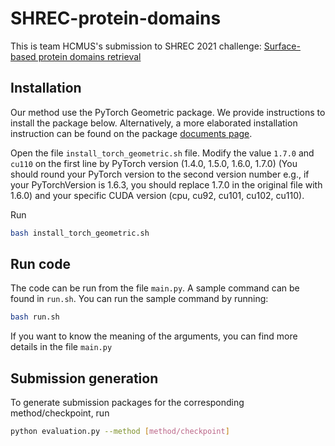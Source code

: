 # SHREC-protein-domains

This is team HCMUS's submission to SHREC 2021 challenge: [Surface-based protein domains retrieval](http://shrec2021.drugdesign.fr/)

## Installation

Our method use the PyTorch Geometric package. We provide instructions to install the package below. Alternatively, a more elaborated installation instruction can be found on the package [documents page](https://pytorch-geometric.readthedocs.io/en/latest/notes/installation.html).

Open the file ```install_torch_geometric.sh``` file. Modify the value ```1.7.0``` and ```cu110``` on the first line by PyTorch version (1.4.0, 1.5.0, 1.6.0, 1.7.0) (You should round your PyTorch version to the second version number e.g., if your PyTorchVersion is 1.6.3, you should replace 1.7.0 in the original file with 1.6.0) and your specific CUDA version (cpu, cu92, cu101, cu102, cu110).

Run

```bash
bash install_torch_geometric.sh
```

## Run code

The code can be run from the file ```main.py```. A sample command can be found in ```run.sh```. You can run the sample command by running:

```bash
bash run.sh
```

If you want to know the meaning of the arguments, you can find more details in the file ```main.py```

## Submission generation
To generate submission packages for the corresponding method/checkpoint, run
```bash
python evaluation.py --method [method/checkpoint]
```

